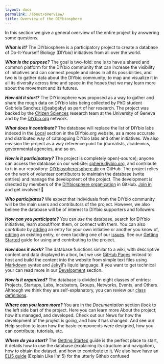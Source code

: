 ```yaml
---
layout: docs
permalink: /about/overview/
title: Overview of the DIYbiosphere
---
```


In this section we give a general overview of the entire project by answering some questions.

**_What is it?_**
The DIYbiosphere is a participatory project to create a database of Do-It-Yourself Biology (DIYbio) initiatives from all over the world.

**_What is the purpose?_**
The goal is two-fold: one is to have a shared and common platform for the DIYbio community that can increase the visibility of initiatives and can connect people and ideas in all its possibilities, and two is to gather data about the DIYbio community; to map and visualize it in all its diversity across time and space in the hopes that we may learn more about the movement and its futures.

**_How did it start?_**
The DIYbiosphere was proposed as a way to gather and share the rough data on DIYbio labs being collected by PhD student Gabriela Sanchez (@sabgaby) as part of her research. The project was backed by the [Citizen Sciences] research team at the University of Geneva and by the [DIYbio.org] network.

**_What does it contribute?_**
The database will replace the list of DIYbio labs indexed in the [Local] section in the DIYbio.org website, as a more accurate and distributed way of cataloguing DIYbio labs and other initiatives. We also envision the project as a way reference point for journalists, academics, governmental agencies, and so on.

**_How is it participatory?_**
The project is completely open(-source); anyone can access the database on our website: [sphere.diybio.org], and contribute to it in our repository: [DIYbiosphere/sphere.dir] on GitHub. The project relies on the work of volunteer contributors to maintain the database (write entries) and manage the development of the project. The development is directed by members of the [DIYbiosphere organization] in GitHub. [Join in] and get involved! :dancers:

**_Who participates?_**
We expect that individuals from the DIYbio community will be the main users and contributors of the project. However, we also believe the database will be of interest to DIYbio supporters and followers.

**_How can you participate?_**
You can _use_ the database, search for DIYbio initiatives, learn about/from them, or connect with them. You can also _contribute_ by [adding] an entry for your own initiative or another you know of, [editing] an existing entry, or even tackling one of our [issues]. See our [Getting Started] guide for using and contributing to the project.

**_How does it work?_**
The database functions similar to a wiki, with descriptive content and data displayed in a box, but we use [GitHub Pages] instead to host and build the content into the website from simple text files using [Markdown] syntax and [Jekyll]'s liquid language. If you want to get technical your can read more in our [Development] section.

**_How is it organized?_**
The database is divided in eight classes of entries: Projects, Startups, Labs, Incubators, Groups, Networks, Events, and Others. Although we think they are self-explanatory, you can review our [class definitions].

**_Where can you learn more?_**
You are in the _Documentation_ section (look to the left side bar) of the project. Here you can learn more About the project; how it's managed, and developed. Check out our News for how the development of the project is going, and how it has changed. And see our Help section to learn how the basic components were designed, how you can contribute, tutorials, etc.

**_Where do you start?_**
The [Getting Started] guide is the perfect place to start, it details how to use the database (explaining its structure and navigation), how to obtain the dataset, and how to contribute to it. We also have have an [ELI5 guide] (Explain Like I'm 5) for the utterly Github confused



[DIYbiosphere organization]: https://github.com/DIYbiosphere
[join in]: /help/contributing/#apply-for-membership
[sphere.diybio.org]: http://sphere.diybio.org/
[DIYbiosphere/sphere.dir]: https://github.com/DIYbiosphere/sphere.dir
[adding]: help/tutorials/add-entry/
[editing]: help/tutorials/edit-entry/
[issues]: https://github.com/DIYbiosphere/sphere.dir/issues
[Getting Started]: /help/getting-started/
[Citizen Sciences]: http://citizensciences.net/
[DIYbio.org]: https://diybio.org/
[Local]: https://diybio.org/local/
[GitHub Pages]: https://pages.github.com/
[Markdown]: https://guides.github.com/features/mastering-markdown/
[Jekyll]: https://jekyllrb.com/
[Development]: /help/basics/#development
[Class definitions]: /help/basics/
[ElI5 Guide]: /help/eli5-guide/
